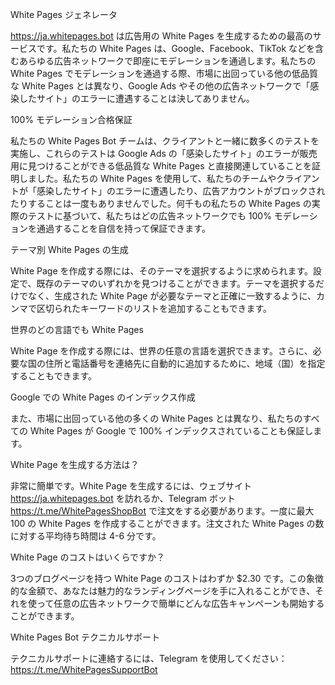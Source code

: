White Pages ジェネレータ

https://ja.whitepages.bot は広告用の White Pages を生成するための最高のサービスです。私たちの White Pages は、Google、Facebook、TikTok などを含むあらゆる広告ネットワークで即座にモデレーションを通過します。私たちの White Pages でモデレーションを通過する際、市場に出回っている他の低品質な White Pages とは異なり、Google Ads やその他の広告ネットワークで「感染したサイト」のエラーに遭遇することは決してありません。

100% モデレーション合格保証

私たちの White Pages Bot チームは、クライアントと一緒に数多くのテストを実施し、これらのテストは Google Ads の「感染したサイト」のエラーが販売用に見つけることができる低品質な White Pages と直接関連していることを証明しました。私たちの White Pages を使用して、私たちのチームやクライアントが「感染したサイト」のエラーに遭遇したり、広告アカウントがブロックされたりすることは一度もありませんでした。何千もの私たちの White Pages の実際のテストに基づいて、私たちはどの広告ネットワークでも 100% モデレーションを通過することを自信を持って保証できます。

テーマ別 White Pages の生成

White Page を作成する際には、そのテーマを選択するように求められます。設定で、既存のテーマのいずれかを見つけることができます。テーマを選択するだけでなく、生成された White Page が必要なテーマと正確に一致するように、カンマで区切られたキーワードのリストを追加することもできます。

世界のどの言語でも White Pages

White Page を作成する際には、世界の任意の言語を選択できます。さらに、必要な国の住所と電話番号を連絡先に自動的に追加するために、地域（国）を指定することもできます。

Google での White Pages のインデックス作成

また、市場に出回っている他の多くの White Pages とは異なり、私たちのすべての White Pages が Google で 100% インデックスされていることも保証します。

White Page を生成する方法は？

非常に簡単です。White Page を生成するには、ウェブサイト https://ja.whitepages.bot を訪れるか、Telegram ボット https://t.me/WhitePagesShopBot で注文をする必要があります。一度に最大 100 の White Pages を作成することができます。注文された White Pages の数に対する平均待ち時間は 4-6 分です。

White Page のコストはいくらですか？

3つのブログページを持つ White Page のコストはわずか $2.30 です。この象徴的な金額で、あなたは魅力的なランディングページを手に入れることができ、それを使って任意の広告ネットワークで簡単にどんな広告キャンペーンも開始することができます。

White Pages Bot テクニカルサポート



テクニカルサポートに連絡するには、Telegram を使用してください：https://t.me/WhitePagesSupportBot
